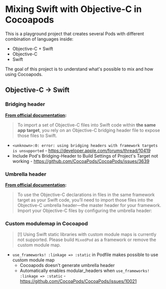 # Mixing Swift with Objective-C in Cocoapods

This is a playground project that creates several Pods with different combination of languages inside:

- Objective-C + Swift
- Objective-C
- Swift

The goal of this project is to understand what's possible to mix and how using Cocoapods.

## Objective-C -> Swift

### Bridging header

**[From official documentation](https://developer.apple.com/documentation/swift/imported_c_and_objective-c_apis/importing_objective-c_into_swift):**

> To import a set of Objective-C files into Swift code within **the same app target**, you rely on an Objective-C bridging header file to expose those files to Swift.

- `<unknown>:0: error: using bridging headers with framework targets is unsupported` - https://developer.apple.com/forums/thread/10419
- Include Pod's Bridging-Header to Build Settings of Project's Target not working - https://github.com/CocoaPods/CocoaPods/issues/3639
  
### Umbrella header

**[From official documentation](https://developer.apple.com/documentation/swift/imported_c_and_objective-c_apis/importing_objective-c_into_swift):**

> To use the Objective-C declarations in files in the same framework target as your Swift code, you’ll need to import those files into the Objective-C umbrella header—the master header for your framework. Import your Objective-C files by configuring the umbrella header:

### Custom modulemap in Cocoapod

> [!] Using Swift static libraries with custom module maps is currently not supported. Please build `MixedPod` as a framework or remove the custom module map.

- `use_frameworks! :linkage => :static` in Podfile makes possible to use custom module map
    - Cocoapods doesn't generate umbrella header
    - Automatically enables modular_headers when `use_frameworks! :linkage => :static` - https://github.com/CocoaPods/CocoaPods/issues/10021
